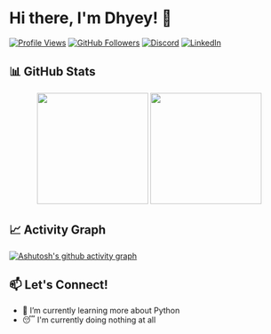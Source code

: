 # Hi there, I'm Dhyey! 👋

[![Profile Views](https://komarev.com/ghpvc/?username=ComradeCosmos5&label=Profile%20views&color=6a329f&style=flat)](https://github.com/ComradeCosmos)
[![GitHub Followers](https://img.shields.io/github/followers/ComradeCosmos?logo=github&style=flat&color=6a329f)](https://github.com/ComradeCosmos)
[![Discord](https://img.shields.io/badge/Discord-6a329f?style=flat&logo=discord&logoColor=white)](https://www.discord.com/users/cosmos4224)
[![LinkedIn](https://img.shields.io/badge/LinkedIn-6a329f?style=flat&logo=linkedin&logoColor=white)](https://www.linkedin.com/in/dhyeymendpara/)

## 📊 GitHub Stats

<!-- Stats Row -->
<div align="center">
  <img height="200em" src="https://github-readme-stats.vercel.app/api?username=ComradeCosmos&show_icons=true&theme=dark&hide_border=true" />
  <img height="200em" src="https://github-readme-stats.vercel.app/api/top-langs/?username=ComradeCosmos&theme=dark&hide_border=true&layout=compact" />
</div>

## 📈 Activity Graph

[![Ashutosh's github activity graph](https://github-readme-activity-graph.vercel.app/graph?username=ComradeCosmos&theme=github-compact)](https://github.com/ComradeCosmos)


## 📫 Let's Connect!

- 🔭 I’m currently learning more about Python
- 😴 I'm currently doing nothing at all
